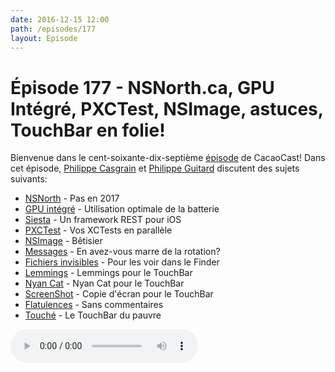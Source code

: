 ```yaml
---
date: 2016-12-15 12:00
path: /episodes/177
layout: Episode
---
```

# Épisode 177 - NSNorth.ca, GPU Intégré, PXCTest, NSImage, astuces, TouchBar en folie!
<p>Bienvenue dans le cent-soixante-dix-septième <a href="https://cacaocast.com/media/cacaocast_177.mp3" title="CacaoCast Episode 177">épisode</a> de CacaoCast! Dans cet épisode, <a href="http://www.twitter.com/philippec" title="Philippe Casgrain sur Twitter">Philippe Casgrain</a> et <a href="http://www.twitter.com/philippeguitard" title="Philippe Guitard sur Twitter">Philippe Guitard</a> discutent des sujets suivants:</p>
<ul><li><a href="https://nsnorth.ca/" title="NSNorth">NSNorth</a> - Pas en 2017</li>
<li><a href="http://supermegaultragroovy.com/2016/12/10/auto-graphics-switching/" title="GPU intégré">GPU intégré</a> - Utilisation optimale de la batterie</li>
<li><a href="https://github.com/bustoutsolutions/siesta" title="Siesta">Siesta</a> - Un framework REST pour iOS</li>
<li><a href="https://github.com/plu/pxctest" title="PXCTest">PXCTest</a> - Vos XCTests en parallèle</li>
<li><a href="http://hetima.github.io/fucking_nsimage_syntax/" title="NSImage">NSImage</a> - Bêtisier</li>
<li><a href="https://twitter.com/_DavidSmith/status/805760736806977536" title="Messages">Messages</a> - En avez-vous marre de la rotation?</li>
<li><a href="https://twitter.com/thequinntaylor/status/806542646449553408" title="Fichiers invisibles">Fichiers invisibles</a> - Pour les voir dans le Finder</li>
<li><a href="https://github.com/erikolsson/Touch-Bar-Lemmings" title="Lemmings">Lemmings</a> - Lemmings pour le TouchBar</li>
<li><a href="https://github.com/avatsaev/touchbar_nyancat" title="Nyan Cat">Nyan Cat</a> - Nyan Cat pour le TouchBar</li>
<li><a href="https://github.com/steventroughtonsmith/TouchBarScreenshotter" title="ScreenShot">ScreenShot</a> - Copie d'écran pour le TouchBar</li>
<li><a href="https://github.com/hungtruong/TouchFart" title="Flatulences">Flatulences</a> - Sans commentaires</li>
<li><a href="https://red-sweater.com/touche/" title="Touché">Touché</a> - Le TouchBar du pauvre</li>
</ul>
<p><audio controls><source src="https://cacaocast.com/media/cacaocast_177.mp3" type="audio/mpeg"><source src="https://cacaocast.com/media/cacaocast_177.mp3" type="audio/mp4">Votre navigateur ne supporte pas l'élément audio / Your browser does not support the audio element.</audio></p>

